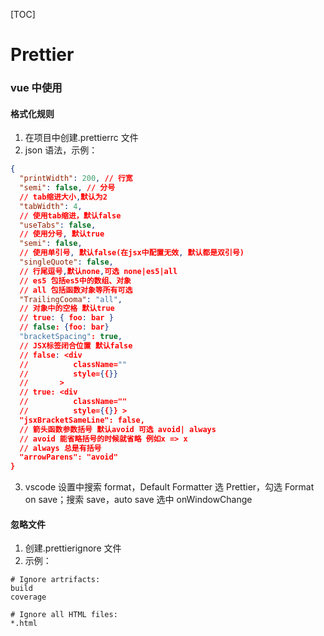 [TOC]

# Prettier

### vue 中使用

#### 格式化规则

1. 在项目中创建.prettierrc 文件
2. json 语法，示例：

```json
{
  "printWidth": 200, // 行宽
  "semi": false, // 分号
  // tab缩进大小,默认为2
  "tabWidth": 4,
  // 使用tab缩进，默认false
  "useTabs": false,
  // 使用分号, 默认true
  "semi": false,
  // 使用单引号, 默认false(在jsx中配置无效, 默认都是双引号)
  "singleQuote": false,
  // 行尾逗号,默认none,可选 none|es5|all
  // es5 包括es5中的数组、对象
  // all 包括函数对象等所有可选
  "TrailingCooma": "all",
  // 对象中的空格 默认true
  // true: { foo: bar }
  // false: {foo: bar}
  "bracketSpacing": true,
  // JSX标签闭合位置 默认false
  // false: <div
  //          className=""
  //          style={{}}
  //       >
  // true: <div
  //          className=""
  //          style={{}} >
  "jsxBracketSameLine": false,
  // 箭头函数参数括号 默认avoid 可选 avoid| always
  // avoid 能省略括号的时候就省略 例如x => x
  // always 总是有括号
  "arrowParens": "avoid"
}
```

3. vscode 设置中搜索 format，Default Formatter 选 Prettier，勾选 Format on save；搜索 save，auto save 选中 onWindowChange

#### 忽略文件

1. 创建.prettierignore 文件
2. 示例：

```
# Ignore artrifacts:
build
coverage

# Ignore all HTML files:
*.html
```
